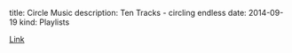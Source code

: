 title: Circle Music
description: Ten Tracks - circling endless
date: 2014-09-19
kind: Playlists

<a href="//www.youtube.com/embed/videoseries?list=PLM-aKZ8SpwXe2qVTP5pyD7gkCw23BSx4e"> Link </a>
